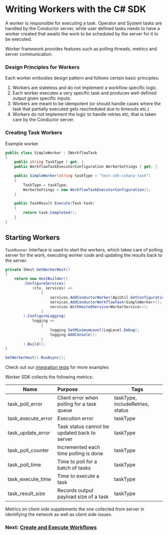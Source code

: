 # Writing Workers with the C# SDK

A worker is responsible for executing a task. 
Operator and System tasks are handled by the Conductor server, while user defined tasks needs to have a worker created that awaits the work to be scheduled by the server for it to be executed.

Worker framework provides features such as polling threads, metrics and server communication.

### Design Principles for Workers
Each worker embodies design pattern and follows certain basic principles:

1. Workers are stateless and do not implement a workflow specific logic. 
2. Each worker executes a very specific task and produces well-defined output given specific inputs. 
3. Workers are meant to be idempotent (or should handle cases where the task that partially executed gets rescheduled due to timeouts etc.)
4. Workers do not implement the logic to handle retries etc, that is taken care by the Conductor server.

### Creating Task Workers
Example worker

```csharp
public class SimpleWorker : IWorkflowTask
{
    public string TaskType { get; }
    public WorkflowTaskExecutorConfiguration WorkerSettings { get; }

    public SimpleWorker(string taskType = "test-sdk-csharp-task")
    {
        TaskType = taskType;
        WorkerSettings = new WorkflowTaskExecutorConfiguration();
    }

    public TaskResult Execute(Task task)
    {
        return task.Completed();
    }
}
```

## Starting Workers
`TaskRunner` interface is used to start the workers, which takes care of polling server for the work, executing worker code and updating the results back to the server.

```csharp
private IHost GetWorkerHost()
{
    return new HostBuilder()
        .ConfigureServices(
            (ctx, services) =>
                {
                    services.AddConductorWorker(ApiUtil.GetConfiguration());
                    services.AddConductorWorkflowTask<SimpleWorker>();
                    services.WithHostedService<WorkerService>();
                }
        ).ConfigureLogging(
            logging =>
                {
                    logging.SetMinimumLevel(LogLevel.Debug);
                    logging.AddConsole();
                }
        ).Build();
}

GetWorkerHost().RunAsync();
```

Check out our [integration tests](https://github.com/conductor-sdk/conductor-csharp/blob/92c7580156a89322717c94aeaea9e5201fe577eb/Tests/Worker/WorkerTests.cs#L37) for more examples

Worker SDK collects the following metrics:


| Name               | Purpose                                      | Tags                             |
| ------------------ | :------------------------------------------- | -------------------------------- |
| task_poll_error    | Client error when polling for a task queue   | taskType, includeRetries, status |
| task_execute_error | Execution error                              | taskType                         |
| task_update_error  | Task status cannot be updated back to server | taskType                         |
| task_poll_counter  | Incremented each time polling is done        | taskType                         |
| task_poll_time     | Time to poll for a batch of tasks            | taskType                         |
| task_execute_time  | Time to execute a task                       | taskType                         |
| task_result_size   | Records output payload size of a task        | taskType                         |

Metrics on client side supplements the one collected from server in identifying the network as well as client side issues.

### Next: [Create and Execute Workflows](/docs/readme/workflow.md)
